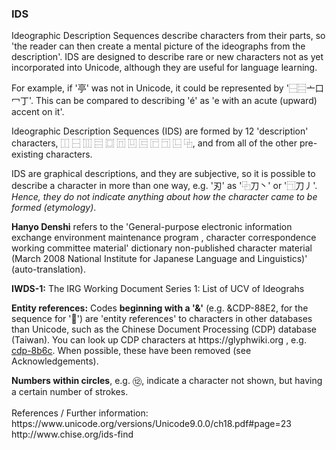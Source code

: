 <h3>IDS</h3><p>Ideographic Description Sequences describe characters from their parts, so 'the reader can then create a mental picture of the ideographs from the description'. IDS are designed to describe rare or new characters not as yet incorporated into Unicode, although they are useful for language learning.</p><p>For example, if '亭' was not in Unicode, it could be represented by '⿱⿳亠口冖丁'. This can be compared to describing 'é' as 'e with an acute (upward) accent on it'. </p><p>Ideographic Description Sequences (IDS) are formed by 12 'description' characters, ⿰ ⿱ ⿲ ⿳ ⿴ ⿵ ⿶ ⿷ ⿸ ⿹ ⿺ ⿻, and from all of the other pre-existing characters.</p><p>IDS are graphical descriptions, and they are subjective, so it is possible to describe a character in more than one way, e.g. '刃' as '⿻刀丶' or '⿹刀丿'. <i>Hence, they do not indicate anything about how the character came to be formed (etymology)</i>. </p><p><b>Hanyo Denshi</b> refers to the 'General-purpose electronic information exchange environment maintenance program , character correspondence working committee material' dictionary non-published character material (March 2008 National Institute for Japanese Language and Linguistics)' (auto-translation).</p><p><b>IWDS-1:</b> The IRG Working Document Series 1: List of UCV of Ideograhs</p><p><b>Entity references:</b> Codes <b>beginning with a '&'</b> (e.g. &CDP-88E2, for the sequence for '𥹐') are 'entity references' to characters in other databases than Unicode, such as the Chinese Document Processing (CDP) database (Taiwan). You can look up CDP characters at https://glyphwiki.org , e.g. <a href=https://glyphwiki.org/wiki/cdp-8b6c>cdp-8b6c</a>. When possible, these have been removed (see Acknowledgements).</p><p><b>Numbers within circles</b>, e.g. ⑫, indicate a character not shown, but having a certain number of strokes.<br><br>References / Further information:<br>https://www.unicode.org/versions/Unicode9.0.0/ch18.pdf#page=23<br>http://www.chise.org/ids-find
